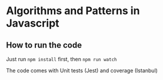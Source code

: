 # Algorithms and Patterns in Javascript

## How to run the code

Just run `npm install` first, then `npm run watch`

The code comes with Unit tests (Jest) and coverage (Istanbul)
